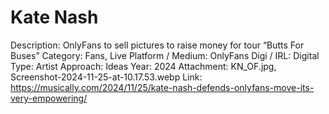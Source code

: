 # Kate Nash

Description: OnlyFans to sell pictures to raise money for tour “Butts For Buses”
Category: Fans, Live
Platform / Medium: OnlyFans
Digi / IRL: Digital
Type: Artist
Approach: Ideas
Year: 2024
Attachment: KN_OF.jpg, Screenshot-2024-11-25-at-10.17.53.webp
Link: https://musically.com/2024/11/25/kate-nash-defends-onlyfans-move-its-very-empowering/